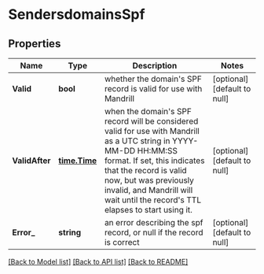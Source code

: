 # SendersdomainsSpf

## Properties
Name | Type | Description | Notes
------------ | ------------- | ------------- | -------------
**Valid** | **bool** | whether the domain&#x27;s SPF record is valid for use with Mandrill | [optional] [default to null]
**ValidAfter** | [**time.Time**](time.Time.md) | when the domain&#x27;s SPF record will be considered valid for use with Mandrill as a UTC string in YYYY-MM-DD HH:MM:SS format. If set, this indicates that the record is valid now, but was previously invalid, and Mandrill will wait until the record&#x27;s TTL elapses to start using it. | [optional] [default to null]
**Error_** | **string** | an error describing the spf record, or null if the record is correct | [optional] [default to null]

[[Back to Model list]](../README.md#documentation-for-models) [[Back to API list]](../README.md#documentation-for-api-endpoints) [[Back to README]](../README.md)

